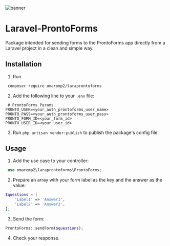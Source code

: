 ![banner](https://banners.beyondco.de/Laravel-Prontoforms.png?theme=dark&packageManager=composer+require&packageName=omaromp2%2Flaraprontoforms&pattern=boxes&style=style_1&description=Package+for+sending+forms+to+ProntoForms&md=1&showWatermark=1&fontSize=100px&images=template)
# Laravel-ProntoForms 
Package intended for sending forms to the ProntoForms app directly from a Laravel project in a clean and simple way. 
## Installation
1. Run 
``` bash
 composer require omaromp2/laraprontoforms
```
2. Add the following line to your `.env` file:
``` code
 # ProntoForms Params
PRONTO_USER=<your_auth_prontoforms_user_name>
PRONTO_PASS=<your_auth_prontoforms_user_pass>
PRONTO_FORM_ID=<your_form_id>
PRONTO_USER_ID=<your_user_id>
```

3. Run `php artisan vendor:publish` to publish the package's config file.

## Usage 
1. Add the use case to your controller:
``` php
 use omaromp2\laraprontoforms\ProntoForms;
```
2. Prepare an array with your form label as the key and the answer as the value:
``` php
$questions = [
    'Label1' => 'Answer1',
    'Label2' => 'Answer2',
]; 
```

3. Send the form:
``` php
ProntoForms::sendForm($questions);
```

4. Check your response. 
